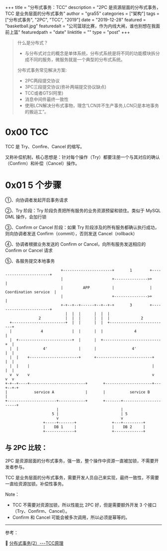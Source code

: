 +++
title = "分布式事务：TCC"
description = "2PC 是资源层面的分布式事务，TCC 是业务层面的分布式事务"
author = "gra55"
categories = ["架构"]
tags = ["分布式事务", "2PC", "TCC", "2019"]
date = "2019-12-28"
featured = "basketball.jpg"
featuredalt = "公司篮球比赛，作为内线大闸，谁也别想在我面前上篮"
featuredpath = "date"
linktitle = ""
type = "post"
+++

> 什么是分布式？
> 
> + 与分布式对立的概念是单体系统，分布式系统是将不同的功能模块拆分成不同的服务，微服务就是一个典型的分布式系统。
>
> 分布式事务常见解决方案:
> 
> + 2PC两段提交协议
> + 3PC三段提交协议(弥补两端提交协议缺点)
> + TCC或者GTS(阿里)
> + 消息中间件最终一致性
> + 使用LCN解决分布式事物，理念“LCN并不生产事务,LCN只是本地事务的搬运工”。

# 0x00 TCC

TCC 是 Try、Confire、Cancel 的缩写。

又称补偿机制，核心思想是：针对每个操作（Try）都要注册一个与其对应的确认（Confirm）和补偿（Cancel）操作。

# 0x01 5 个步骤

①、向协调者发起开启事务请求

②、Try 阶段：Try 阶段负责把所有服务的业务资源预留和锁住。类似于 MySQL DML 操作，会加行锁

③、Confirm or Cancel 阶段：如果 Try 阶段涉及的所有服务都确认执行成功，则向协调者发送 Confirm（commit），否则发送 Cancel（rollback）

④、协调者根据业务发送的 Confirm or Cancel，向所有服务发送相应的 Confirm or Cancel 请求

⑤、各服务提交本地事务


```flow
                         +----------------------+       1        +------------------------+
                         |                      +--------------->+                        |
                         |         APP          |                |  Coordination service  |
                         |                      +--------------->+                        |
                         +-+--+--+------+--+--+-+       3        +------------------------+
                           |  |  |      |  |  |
               2           |  |  |      |  |  |              2
  +------------------------+  |  |      |  |  +--------------------------+
  |             4             |  |      |  |              4              |
  |  +------------------------+  |      |  +--------------------------+  |
  |  |           4'              |      |                4'           |  |
  |  |    +----------------------+      +-------------------------+   |  |
  |  |    |                                                       |   |  |
  v  v    v                                                       v   v  v
+-+--+----+-------------------------+       +---------------------+---+--+-+
|            service A              |       |           service B          |
+----------------------+------------+       +-------+----------------------+
                       |                            |
                     5 |                            | 5
                       v                            v
                 +-----+-------+                +---+---------+
                 |    DB 1     |                |    DB 2     |
                 +-------------+                +-------------+
```

## 与 2PC 比较：

2PC 是资源层面的分布式事务，强一致，整个操作中资源一直被加锁，不需要开发者参与。

TCC 是业务层面的分布式事务，需要开发人员自己来实现，最终一致性，不需要一直给资源加锁。补偿性事务。

Note：
+ TCC 不需要对资源加锁，所以性能比 2PC 好，但是需要额外开发 3 个接口（Try、Confirm、Cancel）。
+ Confirm 和 Cancel 可能会被多次调用，所以必须是幂等的。

---
参考：

:pushpin: [分布式事务(2）---TCC原理](https://www.cnblogs.com/qdhxhz/p/11172585.html)
